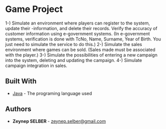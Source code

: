 
# Game Project
1-) Simulate an environment where players can register to the system, update their -information, and delete their records.
Verify the accuracy of customer information using e-government systems.
(In e-government systems, verification is done with TcNo, Name, Surname, Year of Birth. You just need to simulate the service to do this.)
2-) Simulate the sales environment where games can be sold.
(Sales made must be associated with the player.)
3-) Simulate the possibilities of entering a new campaign into the system, deleting and updating the campaign.
4-) Simulate campaign integration in sales.

## Built With
-   [Java](https://www.oracle.com/java/technologies/)  - The programing language used

## Authors
 - **Zeynep SELBER**  - zeynep.selber@gmail.com